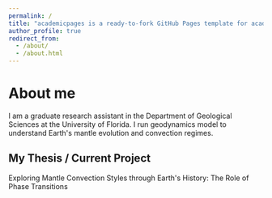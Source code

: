 ```yaml
---
permalink: /
title: "academicpages is a ready-to-fork GitHub Pages template for academic personal websites"
author_profile: true
redirect_from: 
  - /about/
  - /about.html
---
```



About me
======
I am a graduate research assistant in the Department of Geological Sciences at the University of Florida. I run geodynamics model to understand Earth's mantle evolution and convection regimes. 

My Thesis / Current Project
------
Exploring Mantle Convection Styles through Earth's History: The Role of Phase Transitions

<!--


My Research Interest
------
Understanding Earth's large scale mantle evolution


**Markdown generator**

-->
